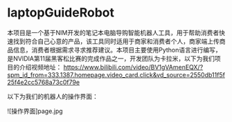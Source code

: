 # laptopGuideRobot
本项目是一个基于NIM开发的笔记本电脑导购智能机器人工具，用于帮助消费者快速找到符合自己心意的产品，该工具同时适用于商家和消费者个人，商家端上传商品信息，消费者根据需求寻求推荐建议。本项目主要使用Python语言进行编写，是NVIDIA第11届黑客松比赛的完成作品之一，开发团队为卡拉米，以下为我们项目的介绍视频地址：
https://www.bilibili.com/video/BV1gVAmenEQX/?spm_id_from=333.1387.homepage.video_card.click&vd_source=2550db11f5f25f4e2cc5768a73c0f79e

以下为我们的机器人的操作界面：

![操作界面]page.jpg
